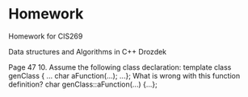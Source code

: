# Homework
Homework for CIS269

Data structures and Algorithms in C++
Drozdek

Page 47
10. Assume the following class declaration: 
template <class T>
class genClass {
...
char aFunction(...);
...};
What is wrong with this function definition?
char genClass::aFunction(...) {...};
